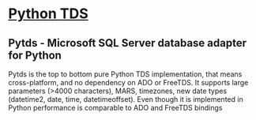 # **[Python TDS](https://python-tds.readthedocs.io/en/latest/)**

## Pytds - Microsoft SQL Server database adapter for Python

Pytds is the top to bottom pure Python TDS implementation, that means cross-platform, and no dependency on ADO or FreeTDS. It supports large parameters (>4000 characters), MARS, timezones, new date types (datetime2, date, time, datetimeoffset). Even though it is implemented in Python performance is comparable to ADO and FreeTDS bindings
